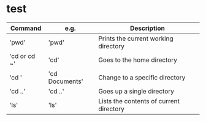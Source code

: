 # test

|Command|e.g.|Description|
|---|---|---|
|'pwd'|'pwd'|Prints the current working directory|
|'cd or cd ~'|'cd'|Goes to the home directory|
|'cd <directory name>'|'cd Documents'|Change to a specific directory|
|'cd ..'|'cd ..'|Goes up a single directory|
|'ls'|'ls'|Lists the contents of current directory|

